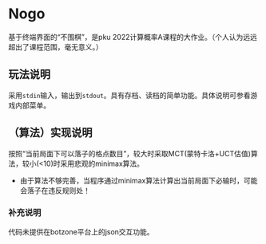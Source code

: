 # Nogo
基于终端界面的“不围棋”，是pku 2022计算概率A课程的大作业。（个人认为远远超出了课程范围，毫无意义。）
## 玩法说明
采用`stdin`输入，输出到`stdout`。具有存档、读档的简单功能。具体说明可参看游戏内部菜单。
## （算法）实现说明
按照“当前局面下可以落子的格点数目”，较大时采取MCT(蒙特卡洛+UCT估值)算法，较小(<10)时采用悲观的minimax算法。
- 由于算法不够完善，当程序通过minimax算法计算出当前局面下必输时，可能会落子在违反规则处！
### 补充说明
代码未提供在botzone平台上的json交互功能。
